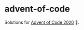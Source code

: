 # advent-of-code
Solutions for [Advent of Code 2020](https://adventofcode.com/2020) 🦀.

<!--
 Project setup references:
    https://github.com/bcmyers/aoc2019
    https://github.com/BurntSushi/advent-of-code
    https://github.com/noirotm/advent-of-code-2019
-->
